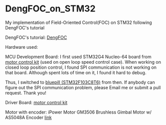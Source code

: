 # DengFOC_on_STM32
My implementation of Field-Oriented Control(FOC) on STM32 following DengFOC's tutorial 

DengFOC's tutorial: [DengFOC](http://dengfoc.com/#/)


Hardware used: 

MCU Development Board: I first used STM32G4 Nucleo-64 board from [motor control kit](https://www.st.com/en/evaluation-tools/p-nucleo-ihm03.html) (used on open loop speed control case). When working on closed loop position control, I found SPI communication is not working on that board. Although spent lots of time on it, I found it hard to debug. 

Thus, I switched to [bluepill (STM32F103C8T6)](https://stm32-base.org/boards/STM32F103C8T6-Blue-Pill.html) from then. If anybody can figure out the SPI communication problem, please Email me or submit a pull request. Thank you!


Driver Board: [motor control kit](https://www.st.com/en/evaluation-tools/p-nucleo-ihm03.html)


Motor with encoder: iPower Motor GM3506 Brushless Gimbal Motor w/ AS5048A Encoder [link](https://www.robotshop.com/products/ipower-motor-gm3506-brushless-gimbal-motor-w-as5048a-encoder)
